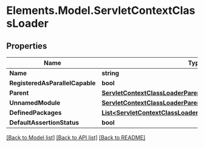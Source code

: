 # Elements.Model.ServletContextClassLoader

## Properties

Name | Type | Description | Notes
------------ | ------------- | ------------- | -------------
**Name** | **string** |  | [optional] 
**RegisteredAsParallelCapable** | **bool** |  | [optional] 
**Parent** | [**ServletContextClassLoaderParent**](ServletContextClassLoaderParent.md) |  | [optional] 
**UnnamedModule** | [**ServletContextClassLoaderParentUnnamedModule**](ServletContextClassLoaderParentUnnamedModule.md) |  | [optional] 
**DefinedPackages** | [**List&lt;ServletContextClassLoaderParentDefinedPackagesInner&gt;**](ServletContextClassLoaderParentDefinedPackagesInner.md) |  | [optional] 
**DefaultAssertionStatus** | **bool** |  | [optional] 

[[Back to Model list]](../README.md#documentation-for-models) [[Back to API list]](../README.md#documentation-for-api-endpoints) [[Back to README]](../README.md)

